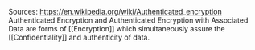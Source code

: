 Sources:
https://en.wikipedia.org/wiki/Authenticated_encryption
\
Authenticated Encryption and Authenticated Encryption with Associated Data are forms of [[Encryption]] which simultaneously assure the [[Confidentiality]] and authenticity of data.
